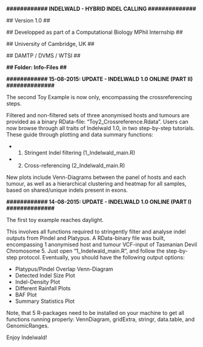 <b>############ INDELWALD - HYBRID INDEL CALLING ##############</b>

<p>## Version 1.0 ##</p>
<p>## Developped as part of a Computational Biology MPhil Internship ##</p>
<p>## University of Cambridge, UK ##</p>
<p>## DAMTP / DVMS / WTSI ##</p>
<b>## Folder: Info-Files ##</b>


<b>############ 15-08-2015: UPDATE - INDELWALD 1.0 ONLINE (PART II) ##############</b>

The second Toy Example is now only, encompassing the crossreferencing steps.

Filtered and non-filtered sets of three anonymised hosts and tumours are provided as a binary RData-file: “Toy2_Crossreference.Rdata”. Users can now browse through all traits of Indelwald 1.0, in two step-by-step tutorials. These guide through plotting and data summary functions: 

- 1. Stringent Indel filtering (1_Indelwald_main.R)
- 2. Cross-referencing (2_Indelwald_main.R)

New plots include Venn-Diagrams between the panel of hosts and each tumour, as well as a hierarchical clustering and heatmap for all samples, based on shared/unique indels present in exons.

<b>############ 14-08-2015: UPDATE - INDELWALD 1.0 ONLINE (PART I) ##############</b>

The first toy example reaches daylight.

This involves all functions required to stringently filter and analyse
indel outputs from Pindel and Platypus. A RData-binary file was built, encompassing 1 anonymised
host and tumour VCF-input of Tasmanian Devil Chromosome 5. Just open “1_Indelwald_main.R”, and follow the step-by-step protocol. Eventually, you should have the following output options:
- Platypus/Pindel Overlap Venn-Diagram
- Detected Indel Size Plot
- Indel-Density Plot
- Different Rainfall Plots
- BAF Plot
- Summary Statistics Plot

Note, that 5 R-packages need to be installed on your machine to get all
functions running properly: VennDiagram, gridExtra, stringr, data.table,
and GenomicRanges.

Enjoy Indelwald!
